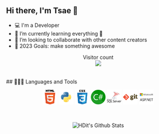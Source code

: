 ## Hi there, I'm Tsae 👋

- 💻 I'm a Developer
- 🌱 I’m currently learning everything 🤣
- 👯 I’m looking to collaborate with other content creators
- 🥅 2023 Goals: make something awesome

<p align="center"> 
  Visitor count<br>
  <img src="https://profile-counter.glitch.me/drawtsae/count.svg" />
</p>
<br/>
## 👨🏻‍💻 Languages and Tools 
<br/>
<p align="center"> 
  <code><img height="40" src="https://raw.githubusercontent.com/github/explore/80688e429a7d4ef2fca1e82350fe8e3517d3494d/topics/html/html.png"></code>
  <code><img height="40" src="https://raw.githubusercontent.com/github/explore/80688e429a7d4ef2fca1e82350fe8e3517d3494d/topics/python/python.png"></code>
  <code><img height="40" src="https://raw.githubusercontent.com/github/explore/80688e429a7d4ef2fca1e82350fe8e3517d3494d/topics/css/css.png"></code>
  <code><img height="40" src="https://raw.githubusercontent.com/github/explore/80688e429a7d4ef2fca1e82350fe8e3517d3494d/topics/csharp/csharp.png"></code>
  <code><img height="40" src="https://raw.githubusercontent.com/github/explore/96943574ba0c0340ba6ea1e6f768e9abe43e34e1/topics/sql-server/sql-server.png"></code>
  <code><img height="40" src="https://raw.githubusercontent.com/github/explore/80688e429a7d4ef2fca1e82350fe8e3517d3494d/topics/git/git.png"></code>
  <code><img height="40" src="https://raw.githubusercontent.com/github/explore/80688e429a7d4ef2fca1e82350fe8e3517d3494d/topics/aspnet/aspnet.png"></code>
</p>
<br />
<p align="center"> 
<img align="center" alt="HDit's Github Stats" src="https://github-readme-stats.vercel.app/api?username=drawtsae&show_icons=true&hide_border=true" />
</p>
